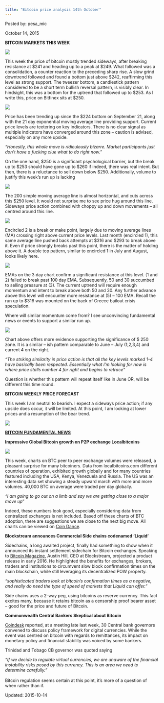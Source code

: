 ```yaml
---
title: "Bitcoin price analysis 14th October"
---
```


Posted by: pesa_mic 

<span>October 14, 2015</span>

<p><strong>BITCOIN MARKETS THIS WEEK</strong></p>

<img src="https://info-gir.github.io/deepdotweb/imgs/2015/10/12.jpg">

<p>This week the price of bitcoin mostly trended sideways, after breaking resistance at $241 and heading up to a peak at $249. What followed was a consolidation, a counter reaction to the preceding sharp rise. A slow grind downtrend followed and found a bottom just above $242, reaffirming this level as strong support. The tweezer bottom, a candlestick pattern considered to be a short term bullish reversal pattern, is visibly clear. In hindsight, this was a bottom for the uptrend that followed up to $253. As I write this, price on Bitfinex sits at $250.</p>

<img src="https://info-gir.github.io/deepdotweb/imgs/2015/10/22.png">

<p>Price has been trending up since the $224 bottom on September 21, along with the 21 day exponential moving average line providing support. Current price levels are teetering on key indicators. There is no clear signal as multiple indicators have converged around this zone &#8211; caution is advised, especially on any more upside.</p>
<p><em>“Honestly, this whole move is ridiculously bizarre. Market participants just don&#8217;t have a fucking clue what to do right now.” </em></p>
<p>On the one hand, $250 is a significant psychological barrier, but the break up to $253 should have gone up to $260 if indeed, there was real intent. But then, there is a reluctance to sell down below $250. Additionally, volume to justify this week’s run up is lacking</p>

<img src="https://info-gir.github.io/deepdotweb/imgs/2015/10/32.jpg">

<p>The 200 simple moving average line is almost horizontal, and cuts across this $250 level. It would not surprise me to see price hug around this line. Sideways price action combined with choppy up and down movements &#8211; all centred around this line.</p>

<img src="https://info-gir.github.io/deepdotweb/imgs/2015/10/41.jpg">

<p>Encircled 2 is a break or make point, largely due to moving average lines (MA) crossing right above current price levels. Last month (encircled 1), this same average line pushed back attempts at $316 and $293 to break above it. Even if price strongly breaks past this point, there is the matter of holding above it. A double top pattern, similar to encircled 1 in July and August, looks likely here.</p>

<img src="https://info-gir.github.io/deepdotweb/imgs/2015/10/5.jpg">

<p>EMAs on the 3 day chart confirm a significant resistance at this level. (1 and 2) failed to break past 100 day EMA. Subsequently, 50 and 30 succumbed to selling pressure at (3). The current uptrend will require enough momentum and intent to break above both 50 and 30. Any further advance above this level will encounter more resistance at (5) &#8211; 100 EMA. Recall the run up to $316 was mounted on the back of Greece bailout crisis speculation.</p>
<p>Where will similar momentum come from? I see unconvincing fundamental news or events to support a similar run up.</p>

<img src="https://info-gir.github.io/deepdotweb/imgs/2015/10/61.png">

<p>Chart above offers more evidence supporting the significance of $ 250 zone. It is a similar &#8211; ish pattern comparable to June &#8211; July (1,2,3,4) and current 4 on the right.</p>
<p><em>“The striking similarity in price action is that all the key levels marked 1-4 have basically been respected. Essentially what I&#8217;m looking for now is where price stalls number 4 far right and begins to retrace”</em></p>
<p>Question is whether this pattern will repeat itself like in June OR, will be different this time round.</p>
<p><strong>BITCOIN WEEKLY PRICE FORECAST</strong></p>
<p>This week I am neutral to bearish. I expect a sideways price action; if any upside does occur, it will be limited. At this point, I am looking at lower prices and a resumption of the bear trend.</p>

<img src="https://info-gir.github.io/deepdotweb/imgs/2015/10/71.png">

<p><strong><u>BITCOIN FUNDAMENTAL NEWS</u></strong></p>
<p><strong>Impressive Global Bitcoin growth on P2P exchange Localbitcoins</strong></p>

<img src="https://info-gir.github.io/deepdotweb/imgs/2015/10/81.png">

<p>This week, charts on BTC peer to peer exchange volumes were released, a pleasant surprise for many bitcoiners. Data from localbitcoins.com different countries of operation, exhibited growth globally and for many countries featured including the USA, Kenya, Venezuela and Russia. The US was an interesting data set showing a steady upward march with more and more volumes. 40,000 BTC on average were traded per day globally.</p>
<p><em>“I am going to go out on a limb and say we are getting close to a major move up</em>”</p>
<p>Indeed, these numbers look good, especially considering data from centralized exchanges is not included. Based off these charts of BTC adoption, there are suggestions we are close to the next big move. All charts can be viewed on <a href="http://coin.dance/charts">Coin Dance</a>.</p>
<p><strong>Blockstream announces Commercial Side chains codenamed ‘Liquid’</strong></p>
<p>Sidechains, a long awaited project, finally had something to show when it announced its instant settlement sidechain for Bitcoin exchanges. Speaking to <a href="https://bitcoinmagazine.com/articles/blockstream-to-launch-first-instant-settlement-sidechain-for-bitcoin-exchanges-1444755147">Bitcoin Magazine</a>, Austin Hill, CEO at Blockstream, projected a product release in early 2016. He highlighted the benefits for exchanges, brokers, traders and institutions to circumvent slow block confirmation times on the main blockchain, while still leveraging its decentralized POW property.</p>
<p><em>“sophisticated traders look at bitcoin&#8217;s confirmation times as a negative, and really do need the type of speed of markets that Liquid can offer.”</em></p>
<p>Side chains uses a 2-way peg, using bitcoins as reserve currency. This fact excites many, because it retains bitcoin as a censorship proof bearer asset &#8211; good for the price and future of Bitcoin.</p>
<p><strong>Commonwealth Central Bankers Skeptical about Bitcoin</strong></p>
<p><a href="http://www.coindesk.com/commonwealth-central-bankers-raise-bitcoin-policy-questions/?utm_source=feedburner&amp;utm_medium=feed&amp;utm_campaign=Feed%3A+CoinDesk+%28CoinDesk+-+The+Voice+of+Digital+Currency%29">Coindesk</a> reported, at a meeting late last week, 30 Central bank governors convened to discuss policy framework for digital currencies. While the event was centred on bitcoin with regards to remittances, its impact on monetary policy and financial stability was voiced by some bankers.</p>
<p>Trinidad and Tobago CB governor was quoted saying</p>
<p><em>“If we decide to regulate virtual currencies, we are unaware of the financial instability risks posed by this currency. This is an area we need to determine carefully.&#8221;<br/>
</em><em><br/>
</em>Bitcoin regulation seems certain at this point, it’s more of a question of when rather than if.</p>

Updated: 2015-10-14

